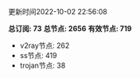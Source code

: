更新时间2022-10-02 22:56:08

**总订阅: 73**
**总节点: 2656**
**有效节点: 719**
- v2ray节点: 262
- ss节点: 419
- trojan节点: 38
